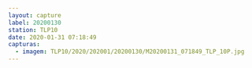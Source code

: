 ```yaml
---
layout: capture
label: 20200130
station: TLP10
date: 2020-01-31 07:18:49
capturas:
  - imagem: TLP10/2020/202001/20200130/M20200131_071849_TLP_10P.jpg
---
```

